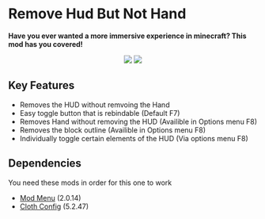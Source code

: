 # Remove Hud But Not Hand
<p><strong>Have you ever wanted a more immersive experience in minecraft? This mod has you covered!</strong></p>

<p align="center">
  <img src="https://media3.giphy.com/media/7XeWelFnXvN9FI51yp/giphy.gif?cid=790b7611815bca9439584de8b8668520c727c7d6ebd6a58b&rid=giphy.gif&ct=g">
  <img src="https://i.imgur.com/A6qJfWT.png">
</p>

## Key Features

- Removes the HUD without remvoing the Hand
- Easy toggle button that is rebindable (Default F7)
- Removes Hand without removing the HUD (Availible in Options menu F8)
- Removes the block outline (Availible in Options menu F8)
- Individually toggle certain elements of the HUD (Via options menu F8)

## Dependencies
You need these mods in order for this one to work
- [Mod Menu](https://www.curseforge.com/minecraft/mc-mods/modmenu) (2.0.14)
- [Cloth Config](https://www.curseforge.com/minecraft/mc-mods/cloth-config) (5.2.47)
